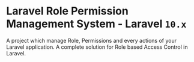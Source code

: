 # Laravel Role Permission Management System - Laravel  `10.x`

A project which manage Role, Permissions and every actions of your Laravel application. A complete solution for Role based Access Control in Laravel.

